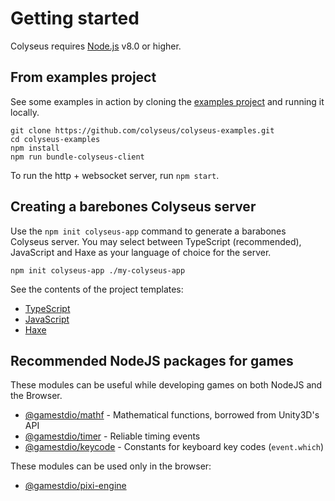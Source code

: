 # Getting started

Colyseus requires [Node.js](https://nodejs.org/) v8.0 or higher.

## From examples project

See some examples in action by cloning the [examples project](https://github.com/colyseus/colyseus-examples) and running it locally.

```
git clone https://github.com/colyseus/colyseus-examples.git
cd colyseus-examples
npm install
npm run bundle-colyseus-client
```

To run the http + websocket server, run `npm start`.


## Creating a barebones Colyseus server

Use the `npm init colyseus-app` command to generate a barabones Colyseus server. You may select between TypeScript (recommended), JavaScript and Haxe as your language of choice for the server.

```
npm init colyseus-app ./my-colyseus-app
```

See the contents of the project templates:

- [TypeScript](https://github.com/colyseus/create-colyseus-app/tree/typescript)
- [JavaScript](https://github.com/colyseus/create-colyseus-app/tree/javascript)
- [Haxe](https://github.com/colyseus/create-colyseus-app/tree/haxe)

## Recommended NodeJS packages for games

These modules can be useful while developing games on both NodeJS and the Browser.

- [@gamestdio/mathf](https://github.com/gamestdio/mathf) - Mathematical functions, borrowed from Unity3D's API
- [@gamestdio/timer](https://github.com/gamestdio/timer) - Reliable timing events
- [@gamestdio/keycode](https://github.com/gamestdio/keycode) - Constants for keyboard key codes (`event.which`)

These modules can be used only in the browser:

- [@gamestdio/pixi-engine](https://github.com/gamestdio/pixi-engine)
